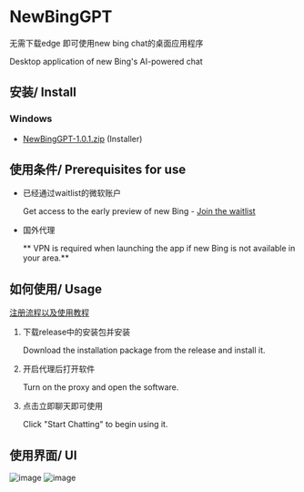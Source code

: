 # NewBingGPT
无需下载edge 即可使用new bing chat的桌面应用程序

Desktop application of new Bing's AI-powered chat
## 安装/ Install

### Windows

- [NewBingGPT-1.0.1.zip](https://github.com/qqq732004709/NewBingGPT/releases/download/1.0.1/1.0.1.zip) (Installer)

## 使用条件/ Prerequisites for use
- 已经通过waitlist的微软账户
 
  Get access to the early preview of new Bing - [Join the waitlist](https://www.bing.com/new)
- 国外代理 
 
  ** VPN is required when launching the app if new Bing is not available in your area.**


## 如何使用/ Usage
[注册流程以及使用教程](https://www.cnblogs.com/cxyzncu/articles/17253030.html)
1. 下载release中的安装包并安装

   Download the installation package from the release and install it.
2. 开启代理后打开软件

   Turn on the proxy and open the software.
3. 点击立即聊天即可使用 
   
   Click "Start Chatting" to begin using it.

## 使用界面/ UI
![image](https://user-images.githubusercontent.com/23011747/225550240-a9bd6480-6852-4ff3-8ddd-128a265d64a1.png)
![image](https://user-images.githubusercontent.com/23011747/225550288-a3300595-98f5-4177-956e-ff2b16a66737.png)

